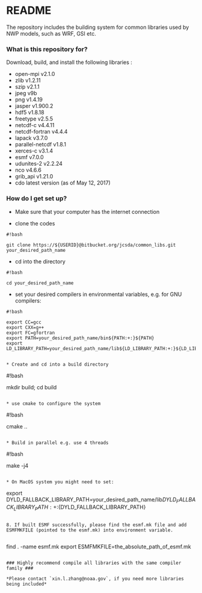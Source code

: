 # README #

The repository includes the building system for common libraries used by NWP models, such as WRF, GSI etc.

### What is this repository for? ###

Download, build, and install the following libraries :

* open-mpi v2.1.0
* zlib v1.2.11
* szip v2.1.1
* jpeg v9b
* png v1.4.19
* jasper v1.900.2 
* hdf5 v1.8.18
* freetype v2.5.5
* netcdf-c v4.4.11
* netcdf-fortran v4.4.4
* lapack v3.7.0
* parallel-netcdf v1.8.1
* xerces-c v3.1.4
* esmf v7.0.0
* udunites-2 v2.2.24
* nco v4.6.6
* grib_api v1.21.0
* cdo latest version (as of May 12, 2017)

### How do I get set up? ###

* Make sure that your computer has the internet connection

* clone the codes

```
#!bash

git clone https://${USERID}@bitbucket.org/jcsda/common_libs.git your_desired_path_name
```
  
* cd into the directory

```
#!bash

cd your_desired_path_name
```

* set your desired compilers in environmental variables, e.g. for GNU compilers:

```
#!bash

export CC=gcc
export CXX=g++
export FC=gfortran
export PATH=your_desired_path_name/bin${PATH:+:}${PATH}
export LD_LIBRARY_PATH=your_desired_path_name/lib${LD_LIBRARY_PATH:+:}${LD_LIBRARY_PATH}
```
```
  
* Create and cd into a build directory
```
#!bash

mkdir build; cd build
```

* use cmake to configure the system

```
#!bash

cmake ..
```

* Build in parallel e.g. use 4 threads
```
#!bash

make -j4
```

* On MacOS system you might need to set: 
```
export DYLD_FALLBACK_LIBRARY_PATH=your_desired_path_name/lib${DYLD_FALLBACK_LIBRARY_PATH:+:}${DYLD_FALLBACK_LIBRARY_PATH}
```
  
8. If built ESMF successfully, please find the esmf.mk file and add ESMFMKFILE (pointed to the esmf.mk) into environment variable.
 
```
find . -name esmf.mk
export ESMFMKFILE=the_absolute_path_of_esmf.mk
```
   
### Highly recommend compile all libraries with the same compiler family ###

*Please contact `xin.l.zhang@noaa.gov`, if you need more libraries being included*
